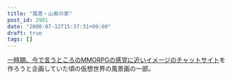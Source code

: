 ```yaml
---
title: "風景・山奥の家"
post_id: 2981
date: "2000-07-12T15:37:31+09:00"
draft: true
tags: []
---
```



[一時期、今で言うところのMMORPGの感覚に近いイメージのチャットサイト](https://danmaq.com/tag/FCoV)を作ろうと企画していた頃の仮想世界の風景画の一部。
